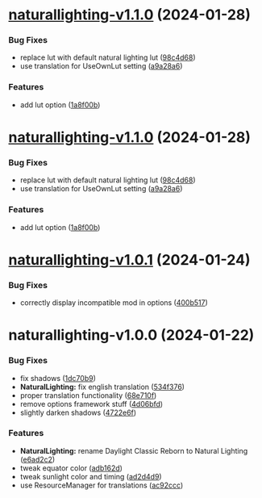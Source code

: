 # [naturallighting-v1.1.0](https://github.com/Bomret/CitiesSkylinesMods/compare/naturallighting-v1.0.1...naturallighting-v1.1.0) (2024-01-28)


### Bug Fixes

* replace lut with default natural lighting lut ([98c4d68](https://github.com/Bomret/CitiesSkylinesMods/commit/98c4d688e086f3f9cf600e86f647453f23041a3a))
* use translation for UseOwnLut setting ([a9a28a6](https://github.com/Bomret/CitiesSkylinesMods/commit/a9a28a6f487ab964e5cb7c6245d1d77207ccebde))


### Features

* add lut option ([1a8f00b](https://github.com/Bomret/CitiesSkylinesMods/commit/1a8f00b992e8660d13ace9e5c437e963650d2aed))

# [naturallighting-v1.1.0](https://github.com/Bomret/CitiesSkylinesMods/compare/naturallighting-v1.0.1...naturallighting-v1.1.0) (2024-01-28)


### Bug Fixes

* replace lut with default natural lighting lut ([98c4d68](https://github.com/Bomret/CitiesSkylinesMods/commit/98c4d688e086f3f9cf600e86f647453f23041a3a))
* use translation for UseOwnLut setting ([a9a28a6](https://github.com/Bomret/CitiesSkylinesMods/commit/a9a28a6f487ab964e5cb7c6245d1d77207ccebde))


### Features

* add lut option ([1a8f00b](https://github.com/Bomret/CitiesSkylinesMods/commit/1a8f00b992e8660d13ace9e5c437e963650d2aed))

# [naturallighting-v1.0.1](https://github.com/Bomret/CitiesSkylinesMods/compare/naturallighting-v1.0.0...naturallighting-v1.0.1) (2024-01-24)


### Bug Fixes

* correctly display incompatible mod in options ([400b517](https://github.com/Bomret/CitiesSkylinesMods/commit/400b517c0ccbfa3baf1a6b4e8c385c8230b99b14))

# naturallighting-v1.0.0 (2024-01-22)


### Bug Fixes

* fix shadows ([1dc70b9](https://github.com/Bomret/CitiesSkylinesMods/commit/1dc70b906898052eb7ecf6364f6a18a8ffe5e1f1))
* **NaturalLighting:** fix english translation ([534f376](https://github.com/Bomret/CitiesSkylinesMods/commit/534f376b5d8643c3cbb7eb65c4fe160f140496c6))
* proper translation functionality ([68e710f](https://github.com/Bomret/CitiesSkylinesMods/commit/68e710f1eed3bd4c6f89caa741834562bc61900a))
* remove options framework stuff ([4d06bfd](https://github.com/Bomret/CitiesSkylinesMods/commit/4d06bfd4072c53d4d39a348859f9227a76a6f83e))
* slightly darken shadows ([4722e6f](https://github.com/Bomret/CitiesSkylinesMods/commit/4722e6f45bfe46a6835e4ba14f782b163cbb5ad4))


### Features

* **NaturalLighting:** rename Daylight Classic Reborn to Natural Lighting ([e6ad2c2](https://github.com/Bomret/CitiesSkylinesMods/commit/e6ad2c2dda4b71e6e61f9a6a2fba8205c2796555))
* tweak equator color ([adb162d](https://github.com/Bomret/CitiesSkylinesMods/commit/adb162dda4eb0c6dbfa37abf693be56b388f596f))
* tweak sunlight color and timing ([ad2d4d9](https://github.com/Bomret/CitiesSkylinesMods/commit/ad2d4d9904d82a0bd72f02219a9a2e21ee81e097))
* use ResourceManager for translations ([ac92ccc](https://github.com/Bomret/CitiesSkylinesMods/commit/ac92cccda5b44817944d75264c738e58b7e501aa))
